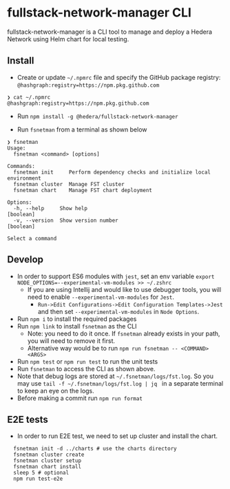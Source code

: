 # fullstack-network-manager CLI

fullstack-network-manager is a CLI tool to manage and deploy a Hedera Network using Helm chart for local testing.

## Install

* Create or update `~/.npmrc` file and specify the GitHub package registry: `@hashgraph:registry=https://npm.pkg.github.com`

```
❯ cat ~/.npmrc
@hashgraph:registry=https://npm.pkg.github.com
```

* Run `npm install -g @hedera/fullstack-network-manager`

* Run `fsnetman` from a terminal as shown below

```
❯ fsnetman
Usage:
  fsnetman <command> [options]

Commands:
  fsnetman init     Perform dependency checks and initialize local environment
  fsnetman cluster  Manage FST cluster
  fsnetman chart    Manage FST chart deployment

Options:
  -h, --help     Show help                                                                                     [boolean]
  -v, --version  Show version number                                                                           [boolean]

Select a command
```

## Develop

* In order to support ES6 modules with `jest`, set an env variable `export NODE_OPTIONS=--experimental-vm-modules >> ~/.zshrc`
  * If you are using Intellij and would like to use debugger tools, you will need to enable `--experimental-vm-modules` for `Jest`.
    * `Run->Edit Configurations->Edit Configuration Templates->Jest` and then set `--experimental-vm-modules` in `Node Options`.
* Run `npm i` to install the required packages
* Run `npm link` to install `fsnetman` as the CLI
  * Note: you need to do it once. If `fsnetman` already exists in your path, you will need to remove it first.
  * Alternative way would be to run `npm run fsnetman -- <COMMAND> <ARGS>`
* Run `npm test` or `npm run test` to run the unit tests
* Run `fsnetman` to access the CLI as shown above.
* Note that debug logs are stored at `~/.fsnetman/logs/fst.log`. So you may use `tail -f ~/.fsnetman/logs/fst.log | jq
  ` in a separate terminal to keep an eye on the logs.
* Before making a commit run `npm run format`

## E2E tests

* In order to run E2E test, we need to set up cluster and install the chart.

```
  fsnetman init -d ../charts # use the charts directory
  fsnetman cluster create
  fsnetman cluster setup
  fsnetman chart install
  sleep 5 # optional
  npm run test-e2e 
```

